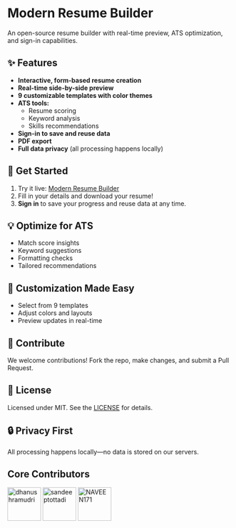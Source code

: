 # Modern Resume Builder

An open-source resume builder with real-time preview, ATS optimization, and sign-in capabilities.

## ✨ Features

- **Interactive, form-based resume creation**
- **Real-time side-by-side preview**
- **9 customizable templates with color themes**
- **ATS tools:**
  - Resume scoring
  - Keyword analysis
  - Skills recommendations
- **Sign-in to save and reuse data**
- **PDF export**
- **Full data privacy** (all processing happens locally)

## 🚀 Get Started

1. Try it live: [Modern Resume Builder](https://resume-builder-frontend-orpin.vercel.app)
2. Fill in your details and download your resume!
3. **Sign in** to save your progress and reuse data at any time.

## 💡 Optimize for ATS

- Match score insights
- Keyword suggestions
- Formatting checks
- Tailored recommendations

## 🎨 Customization Made Easy

- Select from 9 templates
- Adjust colors and layouts
- Preview updates in real-time

## 🤝 Contribute

We welcome contributions! Fork the repo, make changes, and submit a Pull Request.

## 📄 License

Licensed under MIT. See the [LICENSE](LICENSE) for details.

## 🔒 Privacy First

All processing happens locally—no data is stored on our servers.

## Core Contributors

<a href="https://github.com/dhanushramudri"><img src="https://avatars.githubusercontent.com/u/114290461" alt="dhanushramudri" height="75px" width="75px" /></a>
<a href="https://github.com/sandeeptottadi"><img src="https://avatars.githubusercontent.com/u/76050316" alt="sandeeptottadi" height="75px" width="75px" /></a>
<a href="https://github.com/NAVEEN171"><img src="https://avatars.githubusercontent.com/u/98443253" alt="NAVEEN171" height="75px" width="75px" /></a>
